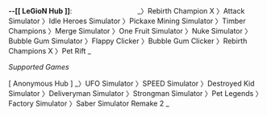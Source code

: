 **--[[ LeGioN Hub ]]**:‎ ‎ ‎ ‎ ‎ ‎ ‎ ‎ ‎ ‎ ‎ ‎ ‎ ‎ ‎ ‎ ‎ ‎ ‎ ‎ ‎ ‎ ‎ ‎ ‎ ‎ ‎ ‎ ‎ ‎ ‎ ‎ ‎ 
_〉Rebirth Champion X
〉Attack Simulator
〉Idle Heroes Simulator
〉Pickaxe Mining Simulator
〉Timber Champions
〉Merge Simulator
〉One Fruit Simulator
〉Nuke Simulator
〉Bubble Gum Simulator
〉Flappy Clicker
〉Bubble Gum Clicker
〉Rebirth Champions X
〉Pet Rift
_




_Supported Games_

[ Anonymous Hub ]
_〉UFO Simulator
〉SPEED Simulator
〉Destroyed Kid Simulator
〉Deliveryman Simulator
〉Strongman Simulator
〉Pet Legends
〉Factory Simulator
〉Saber Simulator Remake 2
_
